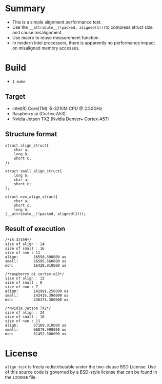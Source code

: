 # Summary

* This is a simple alignment performance test.
* Use the `__attribute__((packed, aligned(1)))`to compress struct size and cause misalignment.
* Use macro to reuse measurement function.
* In modern Intel processors, there is apparently no performance impact on misaligned memory accesses.

# Build
* `$ make`

## Target
* Intel(R) Core(TM) i5-3210M CPU @ 2.50GHz
* Raspberry pi (Cortex-A53)
* Nvidia Jetson TX2 (Nvidia Denver+ Cortex-A57)

## Structure format
```
struct align_struct{
    char a;
    long b;
    short c;
};

struct small_align_struct{
    long b;
    char a;
    short c;
};

struct non_align_struct{
    char a;
    short c;
    long b;
}__attribute__((packed, aligned(1)));

```

## Result of execution
```
/*i5-3210M*/
size of align : 24
size of small : 16
size of non : 11
align:       16558.890000 us
small:       16595.660000 us
non:         16428.910000 us

/*raspberry pi cortex-a53*/
size of align : 12
size of small : 8
size of non : 7
align:       142991.250000 us
small:       142419.390000 us
non:         230372.380000 us

/*Nvidia Jetson TX2*/
size of align : 24
size of small : 16
size of non : 11
align:       67109.010000 us
small:       66879.990000 us
non:         81452.380000 us

```

# License
`align_test` is freely redistributable under the two-clause BSD License.
Use of this source code is governed by a BSD-style license that can be found
in the `LICENSE` file.
